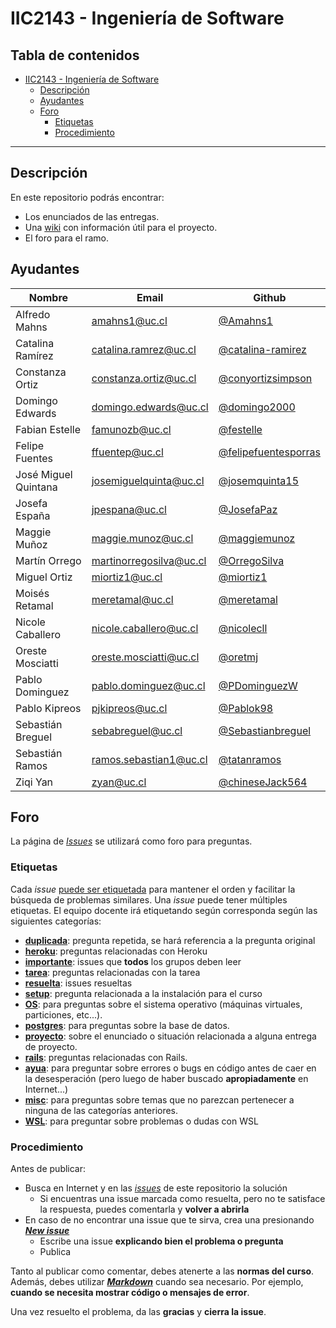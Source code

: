 # IIC2143 - Ingeniería de Software

## Tabla de contenidos

- [IIC2143 - Ingeniería de Software](#iic2143---ingeniería-de-software)
  - [Descripción](#descripción)
  - [Ayudantes](#ayudantes)
  - [Foro](#foro)
    - [Etiquetas](#etiquetas)
    - [Procedimiento](#procedimiento)

---

## Descripción

En este repositorio podrás encontrar:

* Los enunciados de las entregas.
* Una [wiki](https://github.com/iic2143-2021-2/syllabus/wiki) con información útil para el proyecto.
* El foro para el ramo.

## Ayudantes
| Nombre              | Email                  | Github                                                             |
|---------------------|------------------------|--------------------------------------------------------------------|
| Alfredo Mahns       | amahns1@uc.cl          | [@Amahns1](https://github.com/Amahns1)                             |
| Catalina Ramírez    | catalina.ramrez@uc.cl  | [@catalina-ramirez](https://github.com/catalina-ramirez)           |
| Constanza Ortiz     | constanza.ortiz@uc.cl  | [@conyortizsimpson](https://github.com/conyortizsimpson)           |
| Domingo Edwards     | domingo.edwards@uc.cl  | [@domingo2000](https://github.com/domingo2000)                     |
| Fabian Estelle      | famunozb@uc.cl         | [@festelle](https://github.com/festelle)                           |
| Felipe Fuentes      | ffuentep@uc.cl         | [@felipefuentesporras](https://github.com/felipefuentesporras)     |
| José Miguel Quintana| josemiguelquinta@uc.cl | [@josemquinta15](https://github.com/josemquinta15)                 |
| Josefa España       | jpespana@uc.cl         | [@JosefaPaz](https://github.com/JosefaPaz)                         |
| Maggie Muñoz        | maggie.munoz@uc.cl     | [@maggiemunoz](https://github.com/maggiemunoz)                     |
| Martín Orrego       | martinorregosilva@uc.cl| [@OrregoSilva](https://github.com/OrregoSilva)                     |
| Miguel Ortiz        | miortiz1@uc.cl         | [@miortiz1](https://github.com/miortiz1)                           |
| Moisés Retamal      | meretamal@uc.cl        | [@meretamal](https://github.com/meretamal)                         |
| Nicole Caballero    | nicole.caballero@uc.cl | [@nicolecll](https://github.com/nicolecll)                         |
| Oreste Mosciatti    | oreste.mosciatti@uc.cl | [@oretmj](https://github.com/oretmj)                               |
| Pablo Dominguez     | pablo.dominguez@uc.cl  | [@PDominguezW](https://github.com/PDominguezW)                     |
| Pablo Kipreos       | pjkipreos@uc.cl        | [@Pablok98](https://github.com/Pablok98)                           |
| Sebastián Breguel   | sebabreguel@uc.cl      | [@Sebastianbreguel](https://github.com/Sebastianbreguel)           |
| Sebastián Ramos     | ramos.sebastian1@uc.cl | [@tatanramos](https://github.com/tatanramos)                       |
| Ziqi Yan            | zyan@uc.cl             | [@chineseJack564](https://github.com/chineseJack564)               |



## Foro

La página de [_Issues_](https://github.com/iic2143-2021-2/syllabus/issues) se utilizará como foro para preguntas.

### Etiquetas

Cada _issue_ [puede ser etiquetada](https://help.github.com/en/github/managing-your-work-on-github/applying-labels-to-issues-and-pull-requests) para mantener el orden y facilitar la búsqueda de problemas similares. Una _issue_ puede tener múltiples etiquetas. El equipo docente irá etiquetando según corresponda según las siguientes categorías:

* **[duplicada](https://github.com/iic2143-2021-2/syllabus/labels/duplicada)**: pregunta repetida, se hará referencia a la pregunta original
* **[heroku](https://github.com/iic2143-2021-2/syllabus/labels/heroku)**: preguntas relacionadas con Heroku
* **[importante](https://github.com/iic2143-2021-2/syllabus/labels/importante)**: issues que **todos** los grupos deben leer
* **[tarea](https://github.com/iic2143-2021-2/syllabus/labels/tarea)**: preguntas relacionadas con la tarea
* **[resuelta](https://github.com/iic2143-2021-2/syllabus/labels/resuelta)**: issues resueltas
* **[setup](https://github.com/iic2143-2021-2/syllabus/labels/setup)**: pregunta relacionada a la instalación para el curso
* **[OS](https://github.com/iic2143-2021-2/syllabus/labels/OS)**: para preguntas sobre el sistema operativo (máquinas virtuales, particiones, etc...).
* **[postgres](https://github.com/iic2143-2021-2/syllabus/labels/postgres)**: para preguntas sobre la base de datos.
* **[proyecto](https://github.com/iic2143-2021-2/syllabus/labels/proyecto)**: sobre el enunciado o situación relacionada a alguna entrega de proyecto.
* **[rails](https://github.com/iic2143-2021-2/syllabus/labels/rails)**: preguntas relacionadas con Rails.
* **[ayua](https://github.com/iic2143-2021-2/syllabus/labels/ayua)**: para preguntar sobre errores o bugs en código antes de caer en la desesperación (pero luego de haber buscado **apropiadamente** en Internet...)
* **[misc](https://github.com/iic2143-2021-2/syllabus/labels/misc)**: para preguntas sobre temas que no parezcan pertenecer a ninguna de las categorías anteriores.
* **[WSL](https://github.com/iic2143-2021-2/syllabus/labels/wsl)**: para preguntar sobre problemas o dudas con WSL

### Procedimiento

Antes de publicar:
* Busca en Internet y en las [_issues_](https://github.com/iic2143-2021-2/syllabus/issues) de este repositorio la solución
  * Si encuentras una issue marcada como resuelta, pero no te satisface la respuesta, puedes comentarla y **volver a abrirla**
* En caso de no encontrar una issue que te sirva, crea una presionando **[_New issue_](https://github.com/iic2143-2021-2/syllabus/issues/new)**
  * Escribe una issue **explicando bien el problema o pregunta**
  * Publica

Tanto al publicar como comentar, debes atenerte a las **normas del curso**. Además, debes utilizar **[_Markdown_](https://github.com/adam-p/markdown-here/wiki/Markdown-Cheatsheet#code)** cuando sea necesario. Por ejemplo, **cuando se necesita mostrar código o mensajes de error**.

Una vez resuelto el problema, da las **gracias** y **cierra la issue**.
